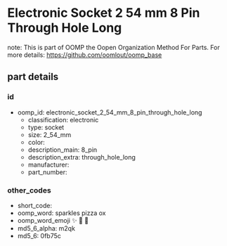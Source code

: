 # Electronic Socket 2 54 mm 8 Pin Through Hole Long  

note: This is part of OOMP the Oopen Organization Method For Parts. For more details: https://github.com/oomlout/oomp_base

##  part details





### id
* oomp_id: electronic_socket_2_54_mm_8_pin_through_hole_long
  * classification: electronic
  * type: socket
  * size: 2_54_mm
  * color: 
  * description_main: 8_pin
  * description_extra: through_hole_long
  * manufacturer: 
  * part_number: 

### other_codes
* short_code: 
* oomp_word: sparkles pizza ox
* oomp_word_emoji :sparkles: :pizza: :ox:
* md5_6_alpha: m2qk
* md5_6: 0fb75c